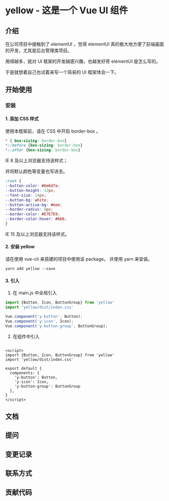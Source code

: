 # yellow - 这是一个 Vue UI 组件

## 介绍

在公司项目中接触到了 elementUI ，觉得 elementUI 真的极大地方便了前端画面的开发，尤其是后台管理类项目。

用得越多，就对 UI 框架的开发越感兴趣，也越发好奇 elementUI 是怎么写的。

于是就想着自己也试着来写一个简易的 UI 框架体会一下。

## 开始使用

### 安装
#### 1. 添加 CSS 样式
使用本框架前，请在 CSS 中开启 border-box 。

```CSS
* { box-sizing: border-box}
*::before {box-sizing: border-box}
*::after {box-sizing: border-box}
```
IE 8 及以上浏览器支持该样式；

并将默认颜色等变量也写进去。
```CSS
:root {
--button-color: #6e6d7a;
--button-height: 32px;
--font-size: 14px;
--button-bg: white;
--button-active-bg: #eee;
--border-radius: 8px;
--border-color: #E7E7E9;
--border-color-hover: #666;
}
```
 IE 15 及以上浏览器支持该样式。

#### 2. 安装 yellow

请在使用 vue-cli 来搭建的项目中使用该 package。 并使用 yarn 来安装。

```shell
yarn add yellow --save
```

#### 3. 引入

1. 在 main.js 中全局引入

```javascript
import {Button, Icon, ButtonGroup} from 'yellow'
import 'yellow/dist/index.css'

Vue.component('y-button', Button);
Vue.component('y-icon', Icon);
Vue.component('y-button-group', ButtonGroup);
```

2. 在组件中引入

```vue

<script>
import {Button, Icon, ButtonGroup} from 'yellow'
import 'yellow/dist/index.css'

export default {
  components: {
    'y-button': Button,
    'y-icon': Icon,
    'y-button-group': ButtonGroup
  },
}
</script>
```

## 文档

## 提问

## 变更记录

## 联系方式

## 贡献代码
